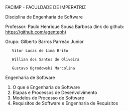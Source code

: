 FACIMP - FACULDADE DE IMPERATRIZ

Disciplina de Engenharia de Software

Professor: Paulo Henrique Sousa Barbosa (link do github: https://github.com/agenteph)

Grupo: Gilberto Barros Parreão Junior

       Vitor Lucas de Lima Brito

       Willian dos Santos de Oliveira
       
       Gustavo Ogrodowski Marcolina
       

Engenharia de Software

1. O que é Engenharia de Software
2. Etapas e Processos de Desenvolvimento
3. Modelos de Processo de Software
4. Requisitos de Software e Engenharia de Requisitos
